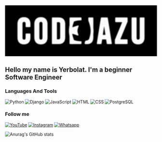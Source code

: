 [![Header](https://github.com/Yerbolat05/yerbolat05/blob/master/assets/overlay.jpg)](https://www.youtube.com/channel/UC6vztePc4kjQCbEykh1Jy-g)

## Hello my name is Yerbolat. I'm a beginner Software Engineer 

### Languages And Tools
![Python](https://img.shields.io/badge/Python-020202?style=for-the-badge&logo=python&logoColor=316A9A)
![Django](https://img.shields.io/badge/Django-020202?style=for-the-badge&logo=django&logoColor=092C1E)
![JavaScript](https://img.shields.io/badge/JavaScript-020202?style=for-the-badge&logo=javascript&logoColor=F7DF1E)
![HTML](https://img.shields.io/badge/HTML-020202?style=for-the-badge&logo=html5&logoColor=E56027)
![CSS](https://img.shields.io/badge/CSS-020202?style=for-the-badge&logo=css3&logoColor=0096DC)
![PostgreSQL](https://img.shields.io/badge/PostgreSQL-020202?style=for-the-badge&logo=PostgreSQL&logoColor=31648C)

### Follow me
[![YouTube](https://img.shields.io/badge/YouTube-020202?style=for-the-badge&logo=YouTube&logoColor=FF0000)](https://www.youtube.com/channel/UC6vztePc4kjQCbEykh1Jy-g)
[![Instagram](https://img.shields.io/badge/Instagram-020202?style=for-the-badge&logo=Instagram&logoColor=EF008B)](https://www.instagram.com/codejazu/)
[![Whatsapp](https://img.shields.io/badge/Whatsapp-020202?style=for-the-badge&logo=Whatsapp&logoColor=41E25E)](https://api.whatsapp.com/send/?phone=%2B77765372121&text&type=phone_number&app_absent=0)

![Anurag's GitHub stats](https://github-readme-stats.vercel.app/api?username=yerbolat05&show_icons=true&theme=radical)
